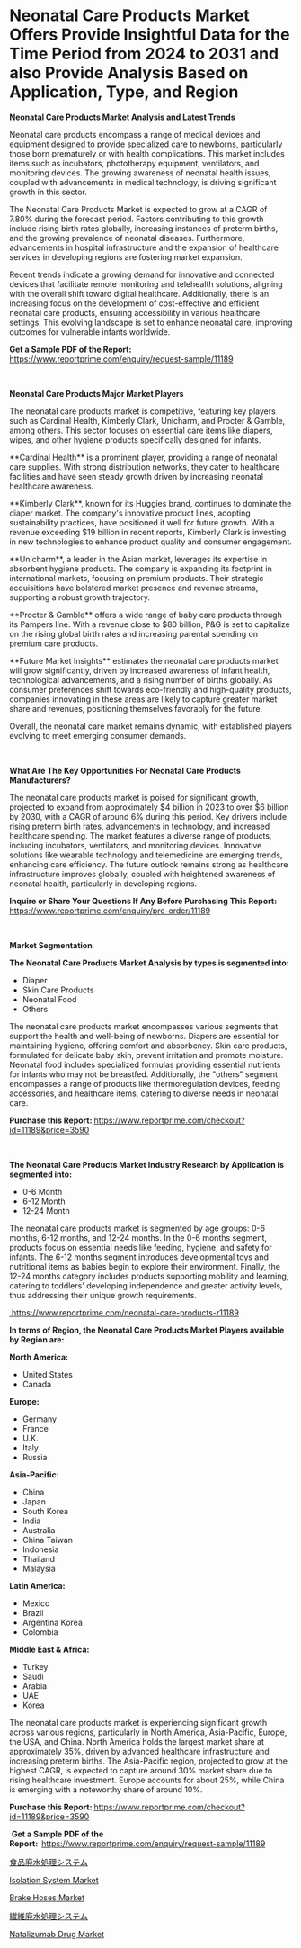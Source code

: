 <p><h1>Neonatal Care Products Market Offers Provide Insightful Data for the Time Period from 2024 to 2031 and also Provide Analysis Based on Application, Type, and Region</h1></p><p><strong>Neonatal Care Products Market Analysis and Latest Trends</strong></p>
<p><p>Neonatal care products encompass a range of medical devices and equipment designed to provide specialized care to newborns, particularly those born prematurely or with health complications. This market includes items such as incubators, phototherapy equipment, ventilators, and monitoring devices. The growing awareness of neonatal health issues, coupled with advancements in medical technology, is driving significant growth in this sector.</p><p>The Neonatal Care Products Market is expected to grow at a CAGR of 7.80% during the forecast period. Factors contributing to this growth include rising birth rates globally, increasing instances of preterm births, and the growing prevalence of neonatal diseases. Furthermore, advancements in hospital infrastructure and the expansion of healthcare services in developing regions are fostering market expansion.</p><p>Recent trends indicate a growing demand for innovative and connected devices that facilitate remote monitoring and telehealth solutions, aligning with the overall shift toward digital healthcare. Additionally, there is an increasing focus on the development of cost-effective and efficient neonatal care products, ensuring accessibility in various healthcare settings. This evolving landscape is set to enhance neonatal care, improving outcomes for vulnerable infants worldwide.</p></p>
<p><strong>Get a Sample PDF of the Report:&nbsp;</strong> <a href="https://www.reportprime.com/enquiry/request-sample/11189">https://www.reportprime.com/enquiry/request-sample/11189</a></p>
<p>&nbsp;</p>
<p><strong>Neonatal Care Products Major Market Players</strong></p>
<p><p>The neonatal care products market is competitive, featuring key players such as Cardinal Health, Kimberly Clark, Unicharm, and Procter & Gamble, among others. This sector focuses on essential care items like diapers, wipes, and other hygiene products specifically designed for infants.</p><p>**Cardinal Health** is a prominent player, providing a range of neonatal care supplies. With strong distribution networks, they cater to healthcare facilities and have seen steady growth driven by increasing neonatal healthcare awareness. </p><p>**Kimberly Clark**, known for its Huggies brand, continues to dominate the diaper market. The company's innovative product lines, adopting sustainability practices, have positioned it well for future growth. With a revenue exceeding $19 billion in recent reports, Kimberly Clark is investing in new technologies to enhance product quality and consumer engagement.</p><p>**Unicharm**, a leader in the Asian market, leverages its expertise in absorbent hygiene products. The company is expanding its footprint in international markets, focusing on premium products. Their strategic acquisitions have bolstered market presence and revenue streams, supporting a robust growth trajectory.</p><p>**Procter & Gamble** offers a wide range of baby care products through its Pampers line. With a revenue close to $80 billion, P&G is set to capitalize on the rising global birth rates and increasing parental spending on premium care products.</p><p>**Future Market Insights** estimates the neonatal care products market will grow significantly, driven by increased awareness of infant health, technological advancements, and a rising number of births globally. As consumer preferences shift towards eco-friendly and high-quality products, companies innovating in these areas are likely to capture greater market share and revenues, positioning themselves favorably for the future. </p><p>Overall, the neonatal care market remains dynamic, with established players evolving to meet emerging consumer demands.</p></p>
<p>&nbsp;</p>
<p><strong>What Are The Key Opportunities For Neonatal Care Products Manufacturers?</strong></p>
<p><p>The neonatal care products market is poised for significant growth, projected to expand from approximately $4 billion in 2023 to over $6 billion by 2030, with a CAGR of around 6% during this period. Key drivers include rising preterm birth rates, advancements in technology, and increased healthcare spending. The market features a diverse range of products, including incubators, ventilators, and monitoring devices. Innovative solutions like wearable technology and telemedicine are emerging trends, enhancing care efficiency. The future outlook remains strong as healthcare infrastructure improves globally, coupled with heightened awareness of neonatal health, particularly in developing regions.</p></p>
<p><strong>Inquire or Share Your Questions If Any Before Purchasing This Report:</strong> <a href="https://www.reportprime.com/enquiry/pre-order/11189">https://www.reportprime.com/enquiry/pre-order/11189</a></p>
<p>&nbsp;</p>
<p><strong>Market Segmentation</strong></p>
<p><strong>The Neonatal Care Products Market Analysis by types is segmented into:</strong></p>
<p><ul><li>Diaper</li><li>Skin Care Products</li><li>Neonatal Food</li><li>Others</li></ul></p>
<p><p>The neonatal care products market encompasses various segments that support the health and well-being of newborns. Diapers are essential for maintaining hygiene, offering comfort and absorbency. Skin care products, formulated for delicate baby skin, prevent irritation and promote moisture. Neonatal food includes specialized formulas providing essential nutrients for infants who may not be breastfed. Additionally, the "others" segment encompasses a range of products like thermoregulation devices, feeding accessories, and healthcare items, catering to diverse needs in neonatal care.</p></p>
<p><strong>Purchase this Report:&nbsp;</strong><a href="https://www.reportprime.com/checkout?id=11189&price=3590">https://www.reportprime.com/checkout?id=11189&price=3590</a></p>
<p>&nbsp;</p>
<p><strong>The Neonatal Care Products Market Industry Research by Application is segmented into:</strong></p>
<p><ul><li>0-6 Month</li><li>6-12 Month</li><li>12-24 Month</li></ul></p>
<p><p>The neonatal care products market is segmented by age groups: 0-6 months, 6-12 months, and 12-24 months. In the 0-6 months segment, products focus on essential needs like feeding, hygiene, and safety for infants. The 6-12 months segment introduces developmental toys and nutritional items as babies begin to explore their environment. Finally, the 12-24 months category includes products supporting mobility and learning, catering to toddlers' developing independence and greater activity levels, thus addressing their unique growth requirements.</p></p>
<p><a href="https://www.reportprime.com/neonatal-care-products-r11189">&nbsp;https://www.reportprime.com/neonatal-care-products-r11189</a></p>
<p><strong>In terms of Region, the Neonatal Care Products Market Players available by Region are:</strong></p>
<p>
    <p> <strong> North America: </strong>
        <ul>
            <li>United States</li>
            <li>Canada</li>
        </ul>
        </p> 
    <p> <strong> Europe: </strong>
        <ul>
            <li>Germany</li>
            <li>France</li>
            <li>U.K.</li>
            <li>Italy</li>
            <li>Russia</li>
        </ul>
        </p> 
    <p> <strong> Asia-Pacific: </strong>
        <ul>
            <li>China</li>
            <li>Japan</li>
            <li>South Korea</li>
            <li>India</li>
            <li>Australia</li>
            <li>China Taiwan</li>
            <li>Indonesia</li>
            <li>Thailand</li>
            <li>Malaysia</li>
        </ul>
        </p> 
    <p> <strong> Latin America: </strong>
        <ul>
            <li>Mexico</li>
            <li>Brazil</li>
            <li>Argentina Korea</li>
            <li>Colombia</li>
        </ul>
        </p> 
    <p> <strong> Middle East & Africa: </strong>
        <ul>
            <li>Turkey</li>
            <li>Saudi</li>
            <li>Arabia</li>
            <li>UAE</li>
            <li>Korea</li>
        </ul>
    </p>
    </p>
<p><p>The neonatal care products market is experiencing significant growth across various regions, particularly in North America, Asia-Pacific, Europe, the USA, and China. North America holds the largest market share at approximately 35%, driven by advanced healthcare infrastructure and increasing preterm births. The Asia-Pacific region, projected to grow at the highest CAGR, is expected to capture around 30% market share due to rising healthcare investment. Europe accounts for about 25%, while China is emerging with a noteworthy share of around 10%.</p></p>
<p><strong>Purchase this Report: </strong><a href="https://www.reportprime.com/checkout?id=11189&price=3590">https://www.reportprime.com/checkout?id=11189&price=3590</a></p>
<p>&nbsp;<strong>Get a Sample PDF of the Report:&nbsp;&nbsp;</strong><a href="https://www.reportprime.com/enquiry/request-sample/11189">https://www.reportprime.com/enquiry/request-sample/11189</a></p>
<p><strong></strong></p>
<p><p><a href="https://medium.com/@amayrani15moore/food-wastewater-treatment-system-market-%E3%81%AE%E3%82%B0%E3%83%AD%E3%83%BC%E3%83%90%E3%83%AB%E5%B8%82%E5%A0%B4%E6%A6%82%E8%A6%81%E3%81%AF-%E4%B8%96%E7%95%8C%E3%81%8A%E3%82%88%E3%81%B3%E4%B8%BB%E8%A6%81%E5%B8%82%E5%A0%B4%E3%81%AB%E3%81%8A%E3%81%91%E3%82%8B%E6%A5%AD%E7%95%8C%E3%81%AB%E5%BD%B1%E9%9F%BF%E3%82%92%E4%B8%8E%E3%81%88%E3%82%8B%E4%B8%BB%E8%A6%81%E3%81%AA%E3%83%88%E3%83%AC%E3%83%B3%E3%83%89%E3%81%AB%E3%81%A4%E3%81%84%E3%81%A6-%E7%8B%AC%E8%87%AA%E3%81%AE%E8%A6%96%E7%82%B9%E3%82%92%E6%8F%90%E4%BE%9B%E3%81%97%E3%81%BE%E3%81%99-cf418a03affa">食品廃水処理システム</a></p><p><a href="https://issuu.com/reportprime-2/docs/isolation-system-market-size-2030.p_92cfedde0a4273">Isolation System Market</a></p><p><a href="https://issuu.com/reportprime-2/docs/brake-hoses-market-size-2030.pptx_6b3e2024a0bbd0">Brake Hoses Market</a></p><p><a href="https://medium.com/@amayrani15moore/textile-wastewater-treatment-system-580eab05ca62">繊維廃水処理システム</a></p><p><a href="https://www.linkedin.com/pulse/future-insights-natalizumab-drug-market-trends-regional-acmye?trackingId=YekIHk6oSBeTAiLNuNtCVw%3D%3D">Natalizumab Drug Market</a></p></p>